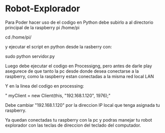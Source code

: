 # Robot-Explorador

Para Poder hacer uso de el codigo en Python debe subirlo a al directorio principal de la raspberry pi /home/pi

cd /home/pi/

y ejecutar el script en python desde la rasberry con:

sudo python servidor.py

Luego debe ejecutar el codigo en Processigng, pero antes de darle play asegurece de que tanto la pc desde donde
desea conectarse a la raspberry, como la raspberry estan conectadas a la misma red local LAN

Y en la linea del codigo en processing:

" myClient = new Client(this, "192.168.1.120", 1976);"

Debe cambiar "192.168.1.120" por la direccion IP local que tenga asignada tu raspberry.

Ya quedan conectadas tu raspberry con la pc y podras manejar tu robot explorador con las teclas de direccion del teclado del computador.
